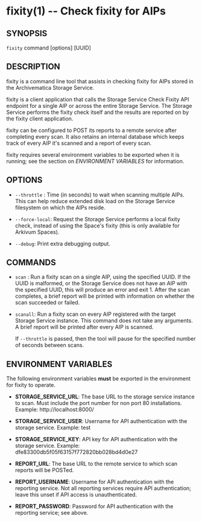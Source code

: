 fixity(1) -- Check fixity for AIPs
==================================

## SYNOPSIS

`fixity` command [options] [UUID]

## DESCRIPTION

fixity is a command line tool that assists in checking fixity for AIPs stored
in the Archivematica Storage Service.

fixity is a client application that calls the Storage Service Check Fixity API
endpoint for a single AIP or across the entire Storage Service. The Storage
Service performs the fixity check itself and the results are reported on by the
fixity client application.

fixity can be configured to POST its reports to a remote service after
completing every scan. It also retains an internal database which keeps track
of every AIP it's scanned and a report of every scan.

fixity requires several environment variables to be exported when it is
running; see the section on _ENVIRONMENT VARIABLES_ for information.

## OPTIONS

  * `--throttle` <seconds>:
    Time (in seconds) to wait when scanning multiple AIPs. This can help reduce
    extended disk load on the Storage Service filesystem on which the AIPs
    reside.

  * `--force-local`:
    Request the Storage Service performs a local fixity check, instead of using
    the Space's fixity (this is only available for Arkivum Spaces).

  * `--debug`:
    Print extra debugging output.

## COMMANDS

  * `scan` <UUID>:
    Run a fixity scan on a single AIP, using the specified UUID. If the UUID is
    malformed, or the Storage Service does not have an AIP with the specified
    UUID, this will produce an error and exit 1. After the scan completes, a
    brief report will be printed with information on whether the scan succeeded
    or failed.

  * `scanall`:
    Run a fixity scan on every AIP registered with the target Storage Service
    instance. This command does not take any arguments. A brief report will be
    printed after every AIP is scanned.

    If `--throttle` is passed, then the tool will pause for the specified
    number of seconds between scans.

## ENVIRONMENT VARIABLES

The following environment variables **must** be exported in the environment for
fixity to operate.

  * **STORAGE_SERVICE_URL**:
    The base URL to the storage service instance to scan. Must include the port
    number for non port 80 installations. Example:
      http://localhost:8000/

  * **STORAGE_SERVICE_USER**:
    Username for API authentication with the storage service. Example:
      test

  * **STORAGE_SERVICE_KEY**:
    API key for API authentication with the storage service. Example:
      dfe83300db5f05f63157f772820bb028bd4d0e27

  * **REPORT_URL**:
    The base URL to the remote service to which scan reports will be POSTed.

  * **REPORT_USERNAME**:
    Username for API authentication with the reporting service. Not all
    reporting services require API authentication; leave this unset if API
    access is unauthenticated.

  * **REPORT_PASSWORD**:
    Password for API authentication with the reporting service; see above.
